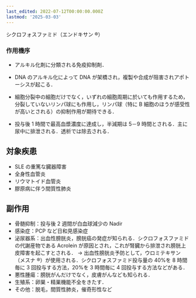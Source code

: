```yaml
---
last_edited: 2022-07-12T00:00:00.000Z
lastmod: '2025-03-03'
---
```






シクロフォスファミド（エンドキサン ®）

### 作用機序

- アルキル化剤に分類される免疫抑制剤．

- DNA のアルキル化によって DNA が架橋され，複製や合成が阻害されアポトーシスが起こる．

- 細胞分裂中の細胞だけでなく，いずれの細胞周期に於いても作用するため，分裂していないリンパ球にも作用し，リンパ球（特に B 細胞のほうが感受性が高いとされる）の抑制作用が期待できる．

- 投与後 1 時間で最高血漿濃度に達成し，半減期は 5－9 時間とされる．主に尿中に排泄される．透析では除去される．

## 対象疾患

- SLE の重篤な臓器障害
- 全身性血管炎
- リウマトイド血管炎
- 膠原病に伴う間質性肺炎

## 副作用

- 骨髄抑制：投与後 2 週間が白血球減少の Nadir
- 感染症：PCP など日和見感染症
- 泌尿器系：出血性膀胱炎，膀胱癌の発症が知られる．シクロフォスファミドの代謝産物である Acrolein が原因とされ，これが腎臓から排泄され膀胱上皮障害を起こすとされる．
  → 出血性膀胱炎予防として，ウロミテキサン（メスナ ®）が使用される．シクロフォスファミド投与量の 40%を 8 時間毎に 3 回投与する方法，20%を 3 時間毎に 4 回投与する方法などがある．
- 悪性腫瘍：膀胱がんだけでなく，皮膚がんなども知られる．
- 生殖系：卵巣・精巣機能不全をきたす．
- その他：脱毛，間質性肺炎，催奇形性など
